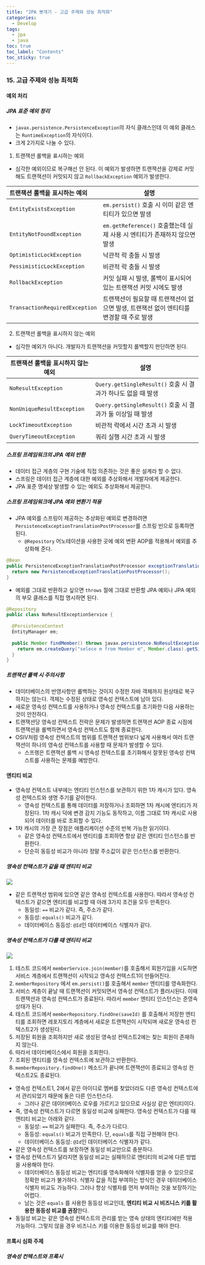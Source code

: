 ```yaml
---
title: "JPA 뽀개기 - 고급 주제와 성능 최적화"
categories:
  - Develop
tags:
  - jpa
  - java
toc: true
toc_label: "Contents"
toc_sticky: true
---
```


### 15. 고급 주제와 성능 최적화

#### 예외 처리

##### JPA 표준 예외 정리

* `javax.persistence.PersistenceException`의 자식 클래스인데 이 예외 클래스는 `RuntimeException`의 자식이다.
* 크게 2가지로 나눌 수 있다.

1. 트랜잭션 롤백을 표시하는 예외

* 심각한 예외이므로 복구해선 안 된다. 이 예외가 발생하면 트랜잭션을 강제로 커밋해도 트랜잭션이 커밋되지 않고 `RollbackException` 예외가 발생한다.

| 트랜잭션 롤백을 표시하는 예외  | 설명                                                         |
| :----------------------------- | ------------------------------------------------------------ |
| `EntityExistsException`        | `em.persist()` 호출 시 이미 같은 엔티티가 있으면 발생        |
| `EntityNotFoundException`      | `em.getReference()` 호출했는데 실제 사용 시 엔티티가 존재하지 않으면 발생 |
| `OptimisticLockException`      | 낙관적 락 충돌 시 발생                                       |
| `PessimisticLockException`     | 비관적 락 충돌 시 발생                                       |
| `RollbackException`            | 커밋 실패 시 발생, 롤백이 표시되어 있는 트랜잭션 커밋 시에도 발생 |
| `TransactionRequiredException` | 트랜잭션이 필요할 때 트랜잭션이 없으면 발생, 트랜잭션 없이 엔티티를 변경할 때 주로 발생 |

2. 트랜잭션 롤백을 표시하지 않는 예외

* 심각한 예외가 아니다. 개발자가 트랜잭션을 커밋할지 롤백할지 판단하면 된다.

| 트랜잭션 롤백을 표시하지 않는 예외 | 설명                                                         |
| ---------------------------------- | ------------------------------------------------------------ |
| `NoResultException`                | `Query.getSingleResult()` 호출 시 결과가 하나도 없을 때 발생 |
| `NonUniqueResultException`         | `Query.getSingleResult()` 호출 시 결과가 둘 이상일 때 발생   |
| `LockTimeoutException`             | 비관적 락에서 시간 초과 시 발생                              |
| `QueryTimeoutException`            | 쿼리 실행 시간 초과 시 발생                                  |

##### 스프링 프레임워크의 JPA 예외 반환

* 데이터 접근 게층의 구현 기술에 직접 의존하는 것은 좋은 설계라 할 수 없다.
* 스프링은 데이터 접근 계층에 대한 예외를 추상화해서 개발자에게 제공한다.
* JPA 표준 명세상 발생할 수 있는 예외도 추상화해서 제공한다.

##### 스프링 프레임워크에 JPA 예외 변환기 적용

* JPA 예외를 스프링이 제공하는 추상화된 예외로 변경하려면 `PersistenceExceptionTranslationPostProcessor`를 스프링 빈으로 등록하면 된다.
  * `@Repository` 어노테이션을 사용한 곳에 예외 변환 AOP를 적용해서 예외를 추상화해 준다.

```java
@Bean
public PersistenceExceptionTranslationPostProcessor exceptionTranslation() {
  return new PersistenceExceptionTranslationPostProcessor();
}
```

* 예외를 그대로 반환하고 싶으면 `throws` 절에 그대로 반환할 JPA 예외나 JPA 예외의 부모 클래스를 직접 명시하면 된다.

```java
@Repository
public class NoResultExceptionService {
  
  @PersistenceContext 
  EntityManager em;
  
  public Member findMember() throws javax.persistence.NoResultException {
    return em.createQuery("selece m from Member m", Member.class).getSingleResult();
  }
}
```

##### 트랜잭션 롤백 시 주의사항

* 데이터베이스의 반영사항만 롤백하는 것이지 수정한 자바 객체까지 원상태로 복구하지는 않는다. 객체는 수정된 상태로 영속성 컨텍스트에 남아 있다.
* 새로운 영속성 컨텍스트를 사용하거나 영속성 컨텍스트를 초기화한 다음 사용하는 것이 안전하다.
* 트랜잭션당 영속성 컨텍스트 전략은 문제가 발생하면 트랜잭션 AOP 종료 시점에 트랜잭션을 롤백하면서 영속성 컨텍스트도 함께 종료한다.
* OSIV처럼 영속성 컨텍스트의 범위를 트랜잭션 범위보다 넓게 사용해서 여러 트랜잭션이 하나의 영속성 컨텍스트를 사용할 때 문제가 발생할 수 있다.
  * 스프렝은 트랜잭션 롤백 시 영속성 컨텍스트를 초기화해서 잘못된 영속성 컨텍스트를 사용하는 문제를 예방한다.



#### 엔티티 비교

* 영속성 컨텍스트 내부에는 엔티티 인스턴스를 보관하기 위한 1차 캐시가 있다. 영속성 컨텍스트와 생명 주기를 같이한다.
  * 영속성 컨텍스트를 통해 데이터를 저장하거나 조회하면 1차 캐시에 엔티티가 저장된다. 1차 캐시 덕에 변경 감지 기능도 동작하고, 이름 그대로 1차 캐시로 사용되어 데이터를 바로 조회할 수 있다.
* 1차 캐시의 가장 큰 장점은 애플리케이션 수준의 반복 가능한 읽기이다.
  * 같은 영속성 컨텍스트에서 엔티티를 조회하면 항상 같은 엔티티 인스턴스를 반환한다.
  * 단순히 동등성 비교가 아니라 정말 주소값이 같은 인스턴스를 반환한다.

##### 영속성 컨텍스트가 같을 때 엔티티 비교

![](https://user-images.githubusercontent.com/55083845/130626252-b9916485-c19c-4ed4-aa66-a3eafacc13eb.jpeg)

* 같은 트랜잭션 범위에 있으면 같은 영속성 컨텍스트를 사용한다. 따라서 영속성 컨텍스트가 같으면 엔티티를 비교할 때 아래 3가지 조건을 모두 만족한다.
  * 동일성: `==` 비교가 같다. 즉, 주소가 같다.
  * 동등성: `equals()` 비교가 같다. 
  * 데이터베이스 동등성: `@Id`인 데이터베이스 식별자가 같다.

##### 영속성 컨텍스트가 다를 때 엔티티 비교

![](https://user-images.githubusercontent.com/55083845/130627712-0e437c50-0f39-452b-b0ed-8b14724bd6ac.jpeg)

1. 테스트 코드에서 `memberService.join(member)`를 호출해서 회원가입을 시도하면 서비스 계층에서 트랜잭션이 시작되고 영속성 컨텍스트1이 만들어진다.
2. `memberRepository` 에서 `em.persist()`를 호출해서 `member` 엔티티를 영속화한다.
3. 서비스 계층이 끝날 때 트랜잭션이 커밋되면서 영속성 컨텍스트가 플러시된다. 이때 트랜잭션과 영속성 컨텍스트가 종료된다. 따라서 `member` 엔티티 인스턴스는 준영속 상태가 된다.
4. 테스트 코드에서 `memberRepository.findOne(saveId)` 를 호출해서 저장한 엔티티를 조회하면 레포지토리 계층에서 새로운 트랜잭션이 시작되며 새로운 영속성 컨텍스트2가 생성된다.
5. 저장된 회원을 조회하지만 새로 생성된 영속성 컨텍스트2에는 찾는 회원이 존재하지 않는다.
6. 따라서 데이터베이스에서 회원을 조회한다.
7. 조회된 엔티티를 영속성 컨텍스트에 보관하고 반환한다.
8. `memberRepository.findOne()` 메소드가 끝나며 트랜잭션이 종료되고 영속성 컨텍스트2도 종료된다.

* 영속성 컨텍스트1, 2에서 같은 아이디로 멤버를 찾았더라도 다른 영속성 컨텍스트에서 관리되었기 때문에 둘은 다른 인스턴스다.
  * 그러나 같은 데이터베이스 로우를 가르키고 있으므로 사실상 같은 엔티티이다.
* 즉, 영속성 컨텍스트가 다르면 동일성 비교에 실패한다. 영속성 컨텍스트가 다를 때 엔티티 비교는 아래와 같다.
  * 동일성: `==` 비교가 실패한다. 즉, 주소가 다르다.
  * 동등성: `equals()` 비교가 만족한다. 단, `equals`를 직접 구현해야 한다.
  * 데이터베이스 동등성: `@Id`인 데이터베이스 식별자가 같다.
* 같은 영속성 컨텍스트를 보장하면 동일성 비교만으로 충분하다.
* 영속성 컨텍스트가 달라지면 동일성 비교는 실패하므로 엔티티의 비교에 다른 방법을 사용해야 한다.
  * 데이터베이스 동등성 비교는 엔티티를 영속화해야 식별자를 얻을 수 있으므로 정확한 비교가 불가하다. 식별자 값을 직접 부여하는 방식인 경우 데이터베이스 식별자 비교도 가능하다. 그러나 항상 식별자를 먼저 부여하는 것을 보장하기는 어렵다.
  * 남는 것은 `equals` 를 사용한 동등성 비교인데, **엔티티 비교 시 비즈니스 키를 활용한 동등성 비교를 권장**한다.
* 동일성 비교는 같은 영속성 컨텍스트의 관리를 받는 영속 상태의 엔티티에만 적용 가능하다. 그렇지 않을 경우 비즈니스 키를 이용한 동등성 비교를 해야 한다.



#### 프록시 심화 주제

##### 영속성 컨텍스트와 프록시

